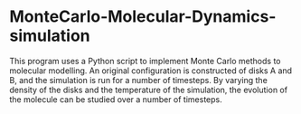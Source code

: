 # MonteCarlo-Molecular-Dynamics-simulation
This program uses a Python script to implement Monte Carlo methods to molecular modelling. An original configuration is constructed of disks A and B, and the simulation is run for a number of timesteps. By varying the density of the disks and the temperature of the simulation, the evolution of the molecule can be studied over a number of timesteps. 
